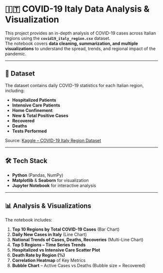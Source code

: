 # 🇮🇹 COVID-19 Italy Data Analysis & Visualization

This project provides an in-depth analysis of COVID-19 cases across Italian regions using the **`covid19_italy_region.csv`** dataset.  
The notebook covers **data cleaning, summarization, and multiple visualizations** to understand the spread, trends, and regional impact of the pandemic.

---

## 📂 Dataset
The dataset contains daily COVID-19 statistics for each Italian region, including:
- **Hospitalized Patients**
- **Intensive Care Patients**
- **Home Confinement**
- **New & Total Positive Cases**
- **Recovered**
- **Deaths**
- **Tests Performed**

Source: [Kaggle – COVID-19 Italy Region Dataset](https://www.kaggle.com/)

---

## 🛠️ Tech Stack
- **Python** (Pandas, NumPy)
- **Matplotlib** & **Seaborn** for visualization
- **Jupyter Notebook** for interactive analysis

---

## 📊 Analysis & Visualizations
The notebook includes:
1. **Top 10 Regions by Total COVID-19 Cases** (Bar Chart)
2. **Daily New Cases in Italy** (Line Chart)
3. **National Trends of Cases, Deaths, Recoveries** (Multi-Line Chart)
4. **Top 5 Regions – Time Series Trends**
5. **Hospitalized vs Intensive Care Scatter Plot**
6. **Death Rate by Region (%)**
7. **Correlation Heatmap** of Key Metrics
8. **Bubble Chart** – Active Cases vs Deaths (Bubble size = Recovered)
